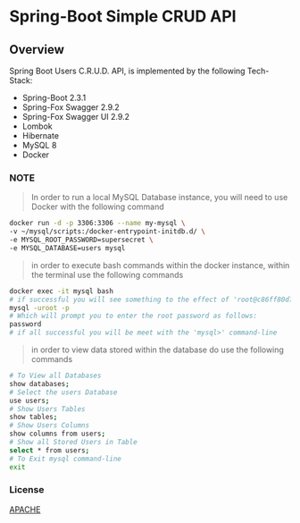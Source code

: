 # Spring-Boot Simple CRUD API

## Overview

Spring Boot Users C.R.U.D. API, is implemented by the following Tech-Stack:

- Spring-Boot 2.3.1
- Spring-Fox Swagger 2.9.2
- Spring-Fox Swagger UI 2.9.2
- Lombok
- Hibernate
- MySQL 8
- Docker

### NOTE

> In order to run a local MySQL Database instance,
> you will need to use Docker with the following command

```bash
docker run -d -p 3306:3306 --name my-mysql \
-v ~/mysql/scripts:/docker-entrypoint-initdb.d/ \
-e MYSQL_ROOT_PASSWORD=supersecret \
-e MYSQL_DATABASE=users mysql
```

> in order to execute bash commands within the docker instance,
> within the terminal use the following commands

```bash
docker exec -it mysql bash
# if successful you will see something to the effect of 'root@c86ff80d7524:/#', then enter:
mysql -uroot -p
# Which will prompt you to enter the root password as follows:
password
# if all successful you will be meet with the 'mysql>' command-line
```

> in order to view data stored within the database do use the following commands

```bash
# To View all Databases
show databases;
# Select the users Database
use users;
# Show Users Tables
show tables;
# Show Users Columns
show columns from users;
# Show all Stored Users in Table
select * from users;
# To Exit mysql command-line
exit
```

### License

[APACHE](LICENSE)
